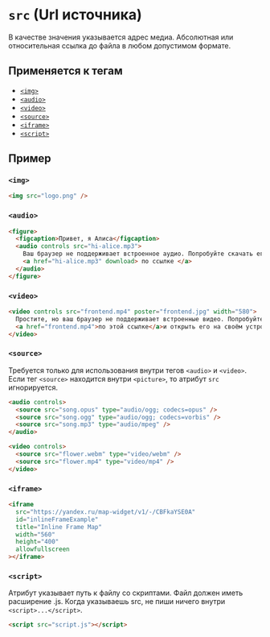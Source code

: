 # `src` (Url источника)

В качестве значения указывается адрес медиа. Абсолютная или относительная ссылка до файла в любом допустимом формате.

## Применяется к тегам

- [`<img>`](<../TAGS MEDIA/img (ИЗОБРАЖЕНИЕ).md>)
- [`<audio>`](<../TAGS MEDIA/audio (АУДИО).md>)
- [`<video>`](<../TAGS MEDIA/video (ВИДЕО).md>)
- [`<source>`](<../TAGS MEDIA/source (ИСТОЧНИК МЕДИА).md>)
- [`<iframe>`](<../TAGS MEDIA/iframe (ВСТРАИВАНИЕ ФРЕЙМА).md>)
- [`<script>`](<../TAGS HEAD/script (ДОБАВЛЯЕТ СКРИПТЫ).md>)

## Пример

### `<img>`

```html
<img src="logo.png" />
```

### `<audio>`

```html
<figure>
  <figcaption>Привет, я Алиса</figcaption>
  <audio controls src="hi-alice.mp3">
    Ваш браузер не поддерживает встроенное аудио. Попробуйте скачать его
    <a href="hi-alice.mp3" download> по ссылке </a>
  </audio>
</figure>
```

### `<video>`

```html
<video controls src="frontend.mp4" poster="frontend.jpg" width="580">
  Простите, но ваш браузер не поддерживает встроенные видео. Попробуйте скачать видео
  <a href="frontend.mp4">по этой ссылке</a>и открыть его на своём устройстве.
</video>
```

### `<source>`

Требуется только для использования внутри тегов `<audio>` и `<video>`. Если тег `<source>` находится внутри `<picture>`, то атрибут `src` игнорируется.

```html
<audio controls>
  <source src="song.opus" type="audio/ogg; codecs=opus" />
  <source src="song.ogg" type="audio/ogg; codecs=vorbis" />
  <source src="song.mp3" type="audio/mpeg" />
</audio>

<video controls>
  <source src="flower.webm" type="video/webm" />
  <source src="flower.mp4" type="video/mp4" />
</video>
```

### `<iframe>`

```html
<iframe
  src="https://yandex.ru/map-widget/v1/-/CBFkaYSE0A"
  id="inlineFrameExample"
  title="Inline Frame Map"
  width="560"
  height="400"
  allowfullscreen
></iframe>
```

### `<script>`

Атрибут указывает путь к файлу со скриптами. Файл должен иметь расширение .js. Когда указываешь src, не пиши ничего внутри `<script>...</script>`.

```html
<script src="script.js"></script>
```
